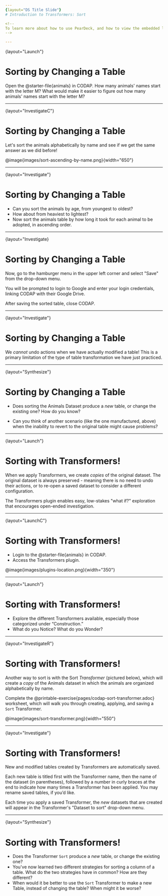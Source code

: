 ```yaml
---
{layout="DS Title Slide"} 
# Introduction to Transformers: Sort

<!--
To learn more about how to use PearDeck, and how to view the embedded links on these slides without going into present mode visit https://help.peardeck.com/en
-->

---
```

{layout="Launch"}
# Sorting by Changing a Table

Open the @starter-file{animals} in CODAP. How many animals' names start with the letter M? What would make it easier to figure out how many animals' names start with the letter M?

---
{layout="InvestigateC"}
# Sorting by Changing a Table

Let's sort the animals alphabetically by name and see if we get the same answer as we did before!

@image{images/sort-ascending-by-name.png}{width="650"}


---
{layout="Investigate"}
# Sorting by Changing a Table

- Can you sort the animals by age, from youngest to oldest?
- How about from heaviest to lightest?
- Now sort the animals table by how long it took for each animal to be adopted, in ascending order.

---
{layout="Investigate}
# Sorting by Changing a Table

Now, go to the hamburger menu in the upper left corner and select "Save" from the drop-down menu. 

You will be prompted to login to Google and enter your login credentials, linking CODAP with their Google Drive. 

After saving the sorted table, close CODAP.

<!--
You might even pretend that the online portion of class is over; you're about to do a bit of performing for students in order to illustrate a point.

Now: dramatically tell students that you forgot something! You REALLY need to know which animal was the third animal on the original table. Direct students to reopen the saved  file (they can access it by selecting the hamburger icon again). Tell them they must _undo_ any sorting and then consult the original list.

Students will discover that they in fact _cannot_ undo their actions, thereby uncovering one of the primary limitations of this type of table transformation.
-->


---
{layout="Investigate"}
# Sorting by Changing a Table

We _cannot_ undo actions when we have actually modified a table! This is a primary limitation of the type of table transformation we have just practiced.


---
{layout="Synthesize"}
# Sorting by Changing a Table

- Does sorting the Animals Dataset produce a _new_ table, or change the existing one? How do you know?

- Can you think of another scenario (like the one manufactured, above) when the inability to revert to the original table might cause problems?


<!-- Sorting the dataset alters the existing table. No new tables appear. Whenever we experiment with data, there is a chance we will want to make comparisons to the original dataset.
-->

---
{layout="Launch"}
# Sorting with Transformers!

When we apply Transformers, we create _copies_ of the original dataset. The original dataset is always preserved - meaning there is no need to undo their actions, or to re-open a saved dataset to consider a different configuration. 

The Transformers plugin enables easy, low-stakes "what if?" exploration that encourages open-ended investigation.

---
{layout="LaunchC"}
# Sorting with Transformers!

- Login to the @starter-file{animals} in CODAP.
- Access the Transformers plugin.

@image{images/plugins-location.png}{width="350"}


---
{layout="Launch"}
# Sorting with Transformers!

- Explore the different Transformers available, especially those categorized under “Construction.”
- What do you Notice? What do you Wonder?

<!--
_Students might notice the following: there are Transformers for constructing, measuring the center, aggregating, summarizing, restructuring, tidying, and copying; I often need to provide a dataset; sometimes I see contracts; sometimes I am asked to provide formulas._
-->
---
{layout="InvestigateR"}
# Sorting with Transformers!

Another way to sort is with the Sort _Transformer_ (pictured below), which will create a _copy_ of the Animals dataset in which the animals are organized alphabetically by name.

Complete the @printable-exercise{pages/codap-sort-transformer.adoc} worksheet, which will walk you through creating, applying, and saving a `Sort` Transformer.

@image{images/sort-transformer.png}{width="550"}


<!--
    Initially, students might question the value of using a Transformer to sort. At first, using the Transformer will quite likely feel more laborious than using the sort functionality embedded in CODAP. Encourage students to experiment with all of the functionality that the Transformers offer; invite them to be curious and playful as they work, to consider the possibilities afforded by Transformers. For instance, why might it be useful to name and save a Transformer?
-->

---
{layout="Investigate"}
# Sorting with Transformers!

New and modified tables created by Transformers are automatically saved.  

Each new table is titled first with the Transformer name, then the name of the dataset (in parentheses), followed by a number in curly braces at the end to indicate how many times a Transformer has been applied. You may rename saved tables, if you’d like. 

Each time you apply a saved Transformer, the _new_ datasets that are created will appear in the Transformer's "Dataset to sort" drop-down menu.

---
{layout="Synthesize"}
# Sorting with Transformers!


- Does the Transformer `Sort` produce a _new_ table, or change the existing one?
- You've now learned two different strategies for sorting a column of a table. What do the two strategies have in common? How are they different?
- When would it be better to use the `Sort` Transformer to make a new Table, instead of changing the table? When might it be worse?


<!--
- Does the Transformer `Sort` produce a _new_ table, or change the existing one?
** _The `Sort` Transformer produceds a new, modified copy of the original table._
- You've now learned two different strategies for sorting a column of a table. What do the two strategies have in common? How are they different?
** _Transformers can be named and saved for future use. Transformers create a modified copy of a table rather than altering the original dataset._
- When would it be better to use the `Sort` Transformer to make a new Table, instead of changing the table? When might it be worse?
** _If we are experimenting with a dataset and want to preserve the original table, it would make more sense to use a Transformer._
-->
